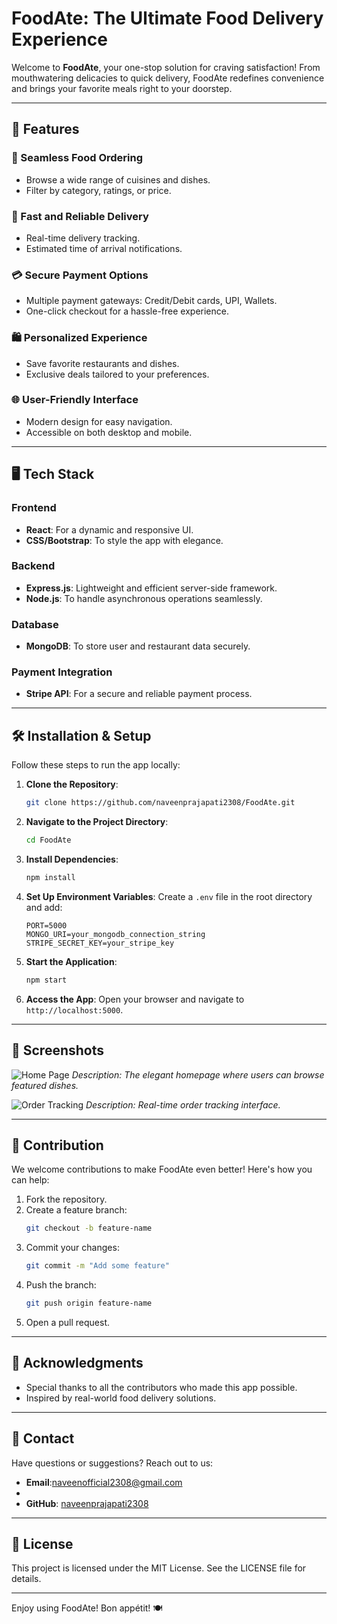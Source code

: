 # FoodAte: The Ultimate Food Delivery Experience

Welcome to **FoodAte**, your one-stop solution for craving satisfaction! From mouthwatering delicacies to quick delivery, FoodAte redefines convenience and brings your favorite meals right to your doorstep.

---

## 🚀 Features

### 🍔 Seamless Food Ordering
- Browse a wide range of cuisines and dishes.
- Filter by category, ratings, or price.

### 🛵 Fast and Reliable Delivery
- Real-time delivery tracking.
- Estimated time of arrival notifications.

### 💳 Secure Payment Options
- Multiple payment gateways: Credit/Debit cards, UPI, Wallets.
- One-click checkout for a hassle-free experience.

### 🛍️ Personalized Experience
- Save favorite restaurants and dishes.
- Exclusive deals tailored to your preferences.

### 🌐 User-Friendly Interface
- Modern design for easy navigation.
- Accessible on both desktop and mobile.

---

## 🖥️ Tech Stack

### Frontend
- **React**: For a dynamic and responsive UI.
- **CSS/Bootstrap**: To style the app with elegance.

### Backend
- **Express.js**: Lightweight and efficient server-side framework.
- **Node.js**: To handle asynchronous operations seamlessly.

### Database
- **MongoDB**: To store user and restaurant data securely.

### Payment Integration
- **Stripe API**: For a secure and reliable payment process.

---

## 🛠️ Installation & Setup

Follow these steps to run the app locally:

1. **Clone the Repository**:
   ```bash
   git clone https://github.com/naveenprajapati2308/FoodAte.git
   ```

2. **Navigate to the Project Directory**:
   ```bash
   cd FoodAte
   ```

3. **Install Dependencies**:
   ```bash
   npm install
   ```

4. **Set Up Environment Variables**:
   Create a `.env` file in the root directory and add:
   ```env
   PORT=5000
   MONGO_URI=your_mongodb_connection_string
   STRIPE_SECRET_KEY=your_stripe_key
   ```

5. **Start the Application**:
   ```bash
   npm start
   ```

6. **Access the App**:
   Open your browser and navigate to `http://localhost:5000`.

---

## 📸 Screenshots

![Home Page](https://via.placeholder.com/800x400 "Home Page")
*Description: The elegant homepage where users can browse featured dishes.*

![Order Tracking](https://via.placeholder.com/800x400 "Order Tracking")
*Description: Real-time order tracking interface.*

---

## 🤝 Contribution

We welcome contributions to make FoodAte even better! Here's how you can help:

1. Fork the repository.
2. Create a feature branch:
   ```bash
   git checkout -b feature-name
   ```
3. Commit your changes:
   ```bash
   git commit -m "Add some feature"
   ```
4. Push the branch:
   ```bash
   git push origin feature-name
   ```
5. Open a pull request.

---

## 🌟 Acknowledgments

- Special thanks to all the contributors who made this app possible.
- Inspired by real-world food delivery solutions.

---

## 📧 Contact

Have questions or suggestions? Reach out to us:

- **Email**:naveenofficial2308@gmail.com
- 
- **GitHub**: [naveenprajapati2308](https://github.com/naveenprajapati2308)

---

## 📝 License

This project is licensed under the MIT License. See the LICENSE file for details.

---

Enjoy using FoodAte! Bon appétit! 🍽️

